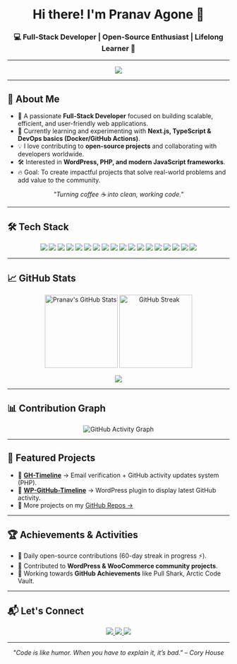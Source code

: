 <h1 align="center">Hi there! I'm Pranav Agone 👋</h1>

<h3 align="center">💻 Full-Stack Developer | Open-Source Enthusiast | Lifelong Learner 🚀</h3>

---

<p align="center">
    <img src="http://user-images.githubusercontent.com/74038190/212749447-bfb7e725-6987-49d9-ae85-2015e3e7cc41.gif width="400px"/>
</p>

---

## 🚀 About Me  

- 🎯 A passionate **Full-Stack Developer** focused on building scalable, efficient, and user-friendly web applications.  
- 🌱 Currently learning and experimenting with **Next.js, TypeScript & DevOps basics (Docker/GitHub Actions)**.  
- 💡 I love contributing to **open-source projects** and collaborating with developers worldwide.  
- 🛠️ Interested in **WordPress, PHP, and modern JavaScript frameworks**.  
- 🔥 Goal: To create impactful projects that solve real-world problems and add value to the community.  

<p align="center">
  <i>"Turning coffee ☕ into clean, working code."</i>
</p>

---

## 🛠️ Tech Stack  

<p align="center">
  <!-- Core Web Tech -->
  <img src="https://img.shields.io/badge/HTML5-E34F26?style=for-the-badge&logo=html5&logoColor=white" />
  <img src="https://img.shields.io/badge/CSS3-1572B6?style=for-the-badge&logo=css3&logoColor=white" />
  <img src="https://img.shields.io/badge/JavaScript-F7DF1E?style=for-the-badge&logo=javascript&logoColor=black" />
  <img src="https://img.shields.io/badge/TypeScript-007ACC?style=for-the-badge&logo=typescript&logoColor=white" />
  
  <!-- Backend -->
  <img src="https://img.shields.io/badge/PHP-777BB4?style=for-the-badge&logo=php&logoColor=white" />
  <img src="https://img.shields.io/badge/Node.js-339933?style=for-the-badge&logo=nodedotjs&logoColor=white" />
  <img src="https://img.shields.io/badge/Express.js-000000?style=for-the-badge&logo=express&logoColor=white" />
  
  <!-- Frontend Frameworks -->
  <img src="https://img.shields.io/badge/React-61DAFB?style=for-the-badge&logo=react&logoColor=black" />
  <img src="https://img.shields.io/badge/Next.js-000000?style=for-the-badge&logo=nextdotjs&logoColor=white" />
  <img src="https://img.shields.io/badge/Redux-764ABC?style=for-the-badge&logo=redux&logoColor=white" />
  <img src="https://img.shields.io/badge/Tailwind_CSS-38B2AC?style=for-the-badge&logo=tailwind-css&logoColor=white" />
  <img src="https://img.shields.io/badge/Bootstrap-563D7C?style=for-the-badge&logo=bootstrap&logoColor=white" />
  
  <!-- Database -->
  <img src="https://img.shields.io/badge/MongoDB-47A248?style=for-the-badge&logo=mongodb&logoColor=white" />
  <img src="https://img.shields.io/badge/MySQL-4479A1?style=for-the-badge&logo=mysql&logoColor=white" />
  
  <!-- DevOps & Tools -->
  <img src="https://img.shields.io/badge/Docker-2496ED?style=for-the-badge&logo=docker&logoColor=white" />
  <img src="https://img.shields.io/badge/Git-F05032?style=for-the-badge&logo=git&logoColor=white" />
  <img src="https://img.shields.io/badge/GitHub_Actions-2088FF?style=for-the-badge&logo=github-actions&logoColor=white" />
  <img src="https://img.shields.io/badge/WordPress-21759B?style=for-the-badge&logo=wordpress&logoColor=white" />
</p>

---

## 📈 GitHub Stats  

<p align="center">
  <img src="https://github-readme-stats.vercel.app/api?username=pranav200408&show_icons=true&theme=tokyonight" alt="Pranav's GitHub Stats" height="165"/>
  <img src="https://streak-stats.demolab.com?user=pranav200408&theme=tokyonight" alt="GitHub Streak" height="165"/>
</p>

<p align="center">
  <img src="https://github-profile-summary-cards.vercel.app/api/cards/profile-details?username=pranav200408&theme=tokyonight" />
</p>

---

## 📊 Contribution Graph  

<p align="center">
  <img src="https://github-readme-activity-graph.vercel.app/graph?username=pranav200408&theme=tokyo-night" alt="GitHub Activity Graph" />
</p>

---

## 🌟 Featured Projects  

- 🔹 [**GH-Timeline**](https://github.com/pranav200408/gh-timeline) → Email verification + GitHub activity updates system (PHP).  
- 🔹 [**WP-GitHub-Timeline**](https://github.com/pranav200408/wp-github-timeline) → WordPress plugin to display latest GitHub activity.  
- 🔹 More projects on my [GitHub Repos →](https://github.com/pranav200408?tab=repositories)  

---

## 🏆 Achievements & Activities  

- 🥇 Daily open-source contributions (60-day streak in progress ⚡).  
- 🔗 Contributed to **WordPress & WooCommerce community projects**.  
- 🏅 Working towards **GitHub Achievements** like Pull Shark, Arctic Code Vault.  

---

## 📬 Let's Connect  

<p align="center">
  <a href="mailto:pranavagone080304@gmail.com" target="_blank">
    <img src="https://img.shields.io/badge/Email-d9e9ec?style=for-the-badge&logo=gmail"/>
  </a>
  <a href="https://linkedin.com/in/pranav-agone-6639a92ba" target="_blank">
    <img src="https://img.shields.io/badge/LinkedIn-0077B5?style=for-the-badge&logo=linkedin"/>
  </a>
  <a href="https://github.com/pranav200408" target="_blank">
    <img src="https://img.shields.io/badge/GitHub-181717?style=for-the-badge&logo=github"/>
  </a>
</p>

---

<p align="center">
  <i>"Code is like humor. When you have to explain it, it’s bad." – Cory House</i>
</p>
